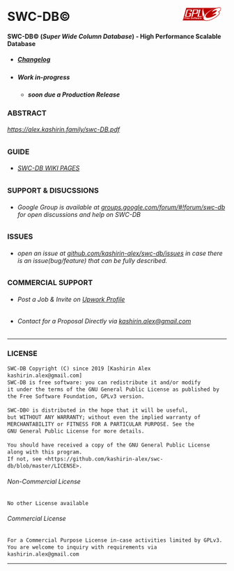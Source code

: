 # **SWC-DB©** &nbsp; &nbsp; &nbsp; &nbsp; &nbsp; &nbsp; &nbsp; &nbsp; &nbsp; &nbsp; &nbsp; &nbsp; &nbsp; &nbsp; &nbsp; &nbsp; &nbsp; &nbsp; &nbsp;   ![GPLv3](docs/gplv3-88x31.png)
#### SWC-DB© (_Super Wide Column Database_) - High Performance Scalable Database


* ##### [Changelog](https://github.com/kashirin-alex/swc-db/blob/master/CHANGELOG.md)
* ##### Work in-progress
    * ##### soon due a Production Release 





### ABSTRACT
###### https://alex.kashirin.family/swc-DB.pdf





### GUIDE
* ###### [SWC-DB WIKI PAGES](https://github.com/kashirin-alex/swc-db/wiki)





### SUPPORT & DISUCSSIONS
* ###### Google Group is available at [groups.google.com/forum/#!forum/swc-db](https://groups.google.com/forum/#!forum/swc-db) for open discussions and help on SWC-DB





### ISSUES
* ###### open an issue at [github.com/kashirin-alex/swc-db/issues](https://github.com/kashirin-alex/swc-db/issues) in case there is an issue(bug/feature) that can be fully described.





### COMMERCIAL SUPPORT
* ###### Post a Job & Invite on [Upwork Profile](https://www.upwork.com/o/profiles/users/~016a24b743cc810aea/?s=1031626811434844160)
* ###### Contact for a Proposal Directly via kashirin.alex@gmail.com





***


### LICENSE

    SWC-DB Copyright (C) since 2019 [Kashirin Alex kashirin.alex@gmail.com]
    SWC-DB is free software: you can redistribute it and/or modify
    it under the terms of the GNU General Public License as published by
    the Free Software Foundation, GPLv3 version.

    SWC-DB© is distributed in the hope that it will be useful,
    but WITHOUT ANY WARRANTY; without even the implied warranty of
    MERCHANTABILITY or FITNESS FOR A PARTICULAR PURPOSE. See the
    GNU General Public License for more details.

    You should have received a copy of the GNU General Public License
    along with this program. 
    If not, see <https://github.com/kashirin-alex/swc-db/blob/master/LICENSE>.


###### Non-Commercial License

    No other License available

###### Commercial License

    For a Commercial Purpose License in-case activities limited by GPLv3.
    You are welcome to inquiry with requirements via kashirin.alex@gmail.com

***